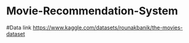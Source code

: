 # Movie-Recommendation-System
#Data link https://www.kaggle.com/datasets/rounakbanik/the-movies-dataset
